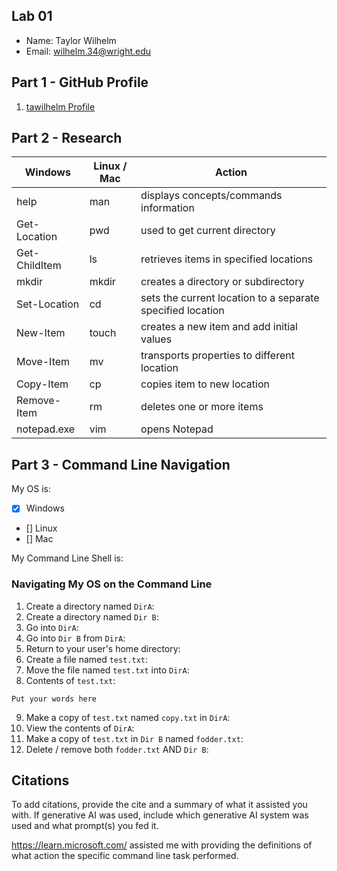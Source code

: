 ## Lab 01

- Name: Taylor Wilhelm
- Email: wilhelm.34@wright.edu

## Part 1 - GitHub Profile

1. [tawilhelm Profile](https://github.com/tawilhelm)

## Part 2 - Research

| Windows | Linux / Mac | Action |
| ---     | ---         | ---    |
| help    | man         | displays concepts/commands information  |
| Get-Location | pwd    | used to get current directory  |
| Get-ChildItem | ls    | retrieves items in specified locations |
| mkdir   | mkdir       | creates a directory or subdirectory |
| Set-Location | cd     | sets the current location to a separate specified location  |
| New-Item | touch      | creates a new item and add initial values |
| Move-Item | mv        | transports properties to different location |
| Copy-Item | cp        | copies item to new location |
| Remove-Item | rm      | deletes one or more items |
| notepad.exe | vim     | opens Notepad  |

## Part 3 - Command Line Navigation

My OS is:
- [x] Windows
- [] Linux
- [] Mac

My Command Line Shell is: 

### Navigating My OS on the Command Line

1. Create a directory named `DirA`:
2. Create a directory named `Dir B`:
3. Go into `DirA`:
4. Go into `Dir B` from `DirA`:
5. Return to your user's home directory:
6. Create a file named `test.txt`:
7. Move the file named `test.txt` into `DirA`:
8. Contents of `test.txt`:
```
Put your words here
```
9. Make a copy of `test.txt` named `copy.txt` in `DirA`:
10. View the contents of `DirA`: 
11. Make a copy of `test.txt` in `Dir B` named `fodder.txt`:
12. Delete / remove both `fodder.txt` AND `Dir B`:

## Citations

To add citations, provide the cite and a summary of what it assisted you with.  If generative AI was used, include which generative AI system was used and what prompt(s) you fed it.

https://learn.microsoft.com/ assisted me with providing the definitions of what action the specific command line task performed. 